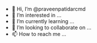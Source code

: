 - 👋 Hi, I’m @praveenpatidarcmd
- 👀 I’m interested in ...
- 🌱 I’m currently learning ...
- 💞️ I’m looking to collaborate on ...
- 📫 How to reach me ...

<!---
praveenpatidarcmd/praveenpatidarcmd is a ✨ special ✨ repository because its `README.md` (this file) appears on your GitHub profile.
You can click the Preview link to take a look at your changes.
--->
